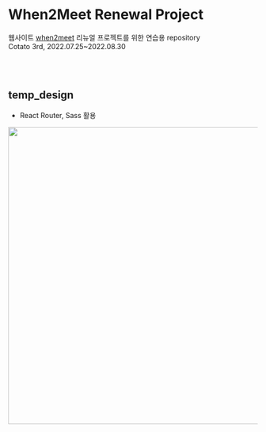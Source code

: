 # When2Meet Renewal Project
웹사이트 <a href="https://www.when2meet.com/">when2meet</a> 리뉴얼 프로젝트를 위한 연습용 repository<br />
Cotato 3rd, 2022.07.25~2022.08.30 <br />

<br/>
<br/>

## temp_design
- React Router, Sass 활용
<p align="center">
<img src="https://user-images.githubusercontent.com/66225688/183991567-ce1a852f-4af5-449b-86eb-e74be67ab5b9.gif" width=600px/>
</p>